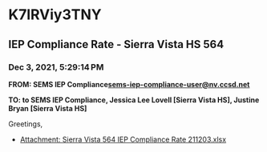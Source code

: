 # K7lRViy3TNY
## IEP Compliance Rate - Sierra Vista HS 564
### Dec 3, 2021, 5:29:14 PM
**FROM: SEMS IEP Compliance<sems-iep-compliance-user@nv.ccsd.net>**

**TO: to SEMS IEP Compliance, Jessica Lee Lovell [Sierra Vista HS], Justine Bryan [Sierra Vista HS]**


Greetings,  





* [Attachment: Sierra Vista 564 IEP Compliance Rate 211203.xlsx](K7lRViy3TNY-attachment-1.xlsx)
